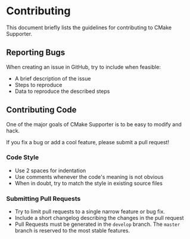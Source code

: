 Contributing
===============
This document briefly lists the guidelines for contributing to CMake Supporter.

Reporting Bugs
----------------
When creating an issue in GitHub, try to include when feasible:
*  A brief description of the issue
*  Steps to reproduce
*  Data to reproduce the described steps


Contributing Code
--------------------------
One of the major goals of CMake Supporter is to be easy to modify and hack.

If you fix a bug or add a cool feature, please submit a pull request!


### Code Style

*  Use 2 spaces for indentation
*  Use comments whenever the code's meaning is not obvious
*  When in doubt, try to match the style in existing source files

### Submitting Pull Requests

*  Try to limit pull requests to a single narrow feature or bug fix.
*  Include a short changelog describing the changes in the pull request
*  Pull Requests must be generated in the `develop` branch. The `master` branch is reserved to the most stable features.